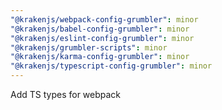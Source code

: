 ```yaml
---
"@krakenjs/webpack-config-grumbler": minor
"@krakenjs/babel-config-grumbler": minor
"@krakenjs/eslint-config-grumbler": minor
"@krakenjs/grumbler-scripts": minor
"@krakenjs/karma-config-grumbler": minor
"@krakenjs/typescript-config-grumbler": minor
---
```


Add TS types for webpack
